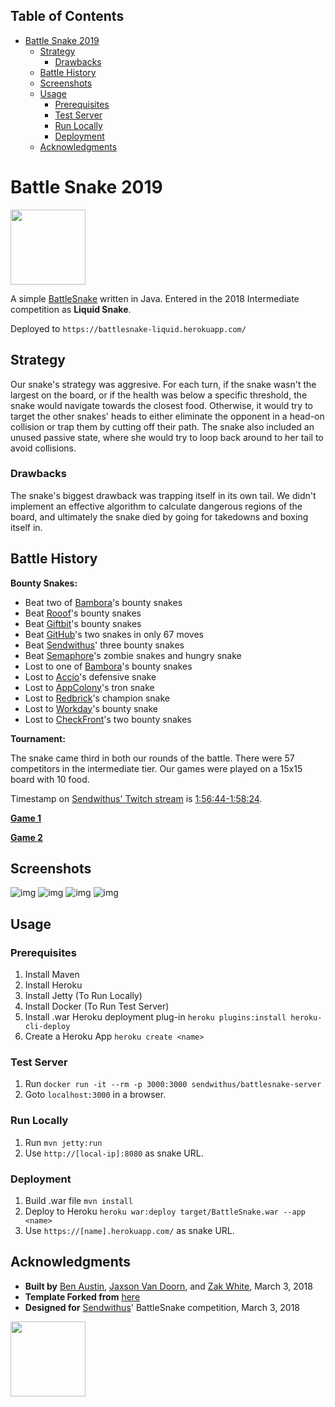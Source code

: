 <div id="table-of-contents">
<h2>Table of Contents</h2>
<div id="text-table-of-contents">
<ul>
<li><a href="#sec-1">Battle Snake 2019</a>
<ul>
<li><a href="#sec-1-1">Strategy</a>
<ul>
<li><a href="#sec-1-1-1">Drawbacks</a></li>
</ul>
</li>
<li><a href="#sec-1-2">Battle History</a></li>
<li><a href="#sec-1-3">Screenshots</a></li>
<li><a href="#sec-1-4">Usage</a>
<ul>
<li><a href="#sec-1-4-1">Prerequisites</a></li>
<li><a href="#sec-1-4-2">Test Server</a></li>
<li><a href="#sec-1-4-3">Run Locally</a></li>
<li><a href="#sec-1-4-4">Deployment</a></li>
</ul>
</li>
<li><a href="#sec-1-5">Acknowledgments</a></li>
</ul>
</li>
</ul>
</div>
</div>


# Battle Snake 2019<a id="sec-1" name="sec-1"></a>

<img height="120" width="120" src="https://github.com/woofers/battle-snake-2019/blob/master/screenshots/intermediate.png?raw=true" />

A simple [BattleSnake](https://www.battlesnake.io) written in Java.
Entered in the 2018 Intermediate competition as **Liquid Snake**.

Deployed to `https://battlesnake-liquid.herokuapp.com/`

## Strategy<a id="sec-1-1" name="sec-1-1"></a>

Our snake's strategy was aggresive. For each turn, if the snake wasn't
the largest on the board, or if the health was below a specific
threshold, the snake would navigate towards the closest food. Otherwise,
it would try to target the other snakes' heads to either eliminate the
opponent in a head-on collision or trap them by cutting off their path.
The snake also included an unused passive state, where she would try to
loop back around to her tail to avoid collisions.

### Drawbacks<a id="sec-1-1-1" name="sec-1-1-1"></a>

The snake's biggest drawback was trapping itself in its own tail. We
didn't implement an effective algorithm to calculate dangerous regions
of the board, and ultimately the snake died by going for takedowns and
boxing itself in.

## Battle History<a id="sec-1-2" name="sec-1-2"></a>

**Bounty Snakes:**
-   Beat two of [Bambora](https://www.bambora.com/en/ca/)'s bounty snakes
-   Beat [Rooof](https://www.rooof.com/)'s bounty snakes
-   Beat [Giftbit](https://www.giftbit.com/)'s bounty snakes
-   Beat [GitHub](https://github.com)'s two snakes in only 67 moves
-   Beat [Sendwithus](https://www.sendwithus.com/)' three bounty snakes
-   Beat [Semaphore](https://semaphoresolutions.com/)'s zombie snakes and hungry snake
-   Lost to one of [Bambora](https://www.bambora.com/en/ca/)'s bounty snakes
-   Lost to [Accio](https://myaccio.com/)'s defensive snake
-   Lost to [AppColony](http://www.appcolony.ca/)'s tron snake
-   Lost to [Redbrick](https://rdbrck.com/)'s champion snake
-   Lost to [Workday](https://www.workday.com/)'s bounty snake
-   Lost to [CheckFront](https://www.checkfront.com/)'s two bounty snakes

**Tournament:**

The snake came third in both our rounds of the battle. There were 57
competitors in the intermediate tier.  Our games were played on a 15x15 board with 10 food.

Timestamp on [Sendwithus'
Twitch stream](https://www.twitch.tv/videos/234961139) is
[1:56:44-1:58:24](https://www.twitch.tv/videos/234961139?t=01h56m44s).

**[Game 1](https://clips.twitch.tv/SplendidNiceKoalaTwitchRPG)**

**[Game 2](https://clips.twitch.tv/GentleCrispyReubenCorgiDerp)**

## Screenshots<a id="sec-1-3" name="sec-1-3"></a>

![img](./screenshots/snake-0.png) ![img](./screenshots/snake-1.png)
![img](./screenshots/snake-2.png) ![img](./screenshots/snake-3.png)

## Usage<a id="sec-1-4" name="sec-1-4"></a>

### Prerequisites<a id="sec-1-4-1" name="sec-1-4-1"></a>

1.  Install Maven
2.  Install Heroku
3.  Install Jetty (To Run Locally)
4.  Install Docker (To Run Test Server)
5.  Install .war Heroku deployment plug-in `heroku plugins:install heroku-cli-deploy`
6.  Create a Heroku App `heroku create <name>`

### Test Server<a id="sec-1-4-2" name="sec-1-4-2"></a>

1.  Run `docker run -it --rm -p 3000:3000 sendwithus/battlesnake-server`
2.  Goto `localhost:3000` in a browser.

### Run Locally<a id="sec-1-4-3" name="sec-1-4-3"></a>

1.  Run `mvn jetty:run`
2.  Use `http://[local-ip]:8080` as snake URL.

### Deployment<a id="sec-1-4-4" name="sec-1-4-4"></a>

1.  Build .war file `mvn install`
2.  Deploy to Heroku `heroku war:deploy target/BattleSnake.war --app <name>`
3.  Use `https://[name].herokuapp.com/` as snake URL.

## Acknowledgments<a id="sec-1-5" name="sec-1-5"></a>

-   **Built by** [Ben Austin](https://github.com/austinben),
    [Jaxson Van Doorn](https://github.com/woofers), and
    [Zak White](https://github.com/zakwht), March 3, 2018
-   **Template Forked from**
       [here](https://github.com/tflinz/BasicBattleSnake2018)
-   **Designed for** [Sendwithus](https://github.com/sendwithus)'
    BattleSnake competition, March 3, 2018

<img align="left" height="120" width="120" src="https://github.com/woofers/battle-snake-2019/blob/master/screenshots/intermediate.png?raw=true" />
